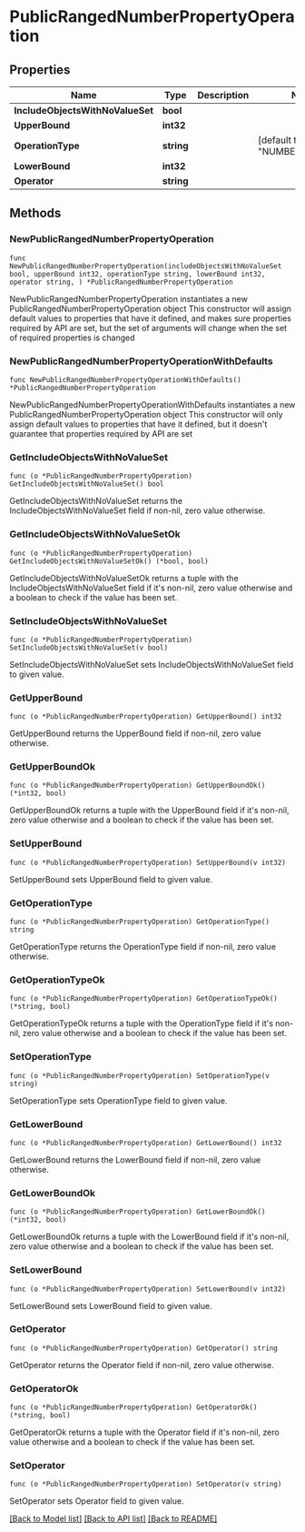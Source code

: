 # PublicRangedNumberPropertyOperation

## Properties

Name | Type | Description | Notes
------------ | ------------- | ------------- | -------------
**IncludeObjectsWithNoValueSet** | **bool** |  | 
**UpperBound** | **int32** |  | 
**OperationType** | **string** |  | [default to "NUMBER_RANGED"]
**LowerBound** | **int32** |  | 
**Operator** | **string** |  | 

## Methods

### NewPublicRangedNumberPropertyOperation

`func NewPublicRangedNumberPropertyOperation(includeObjectsWithNoValueSet bool, upperBound int32, operationType string, lowerBound int32, operator string, ) *PublicRangedNumberPropertyOperation`

NewPublicRangedNumberPropertyOperation instantiates a new PublicRangedNumberPropertyOperation object
This constructor will assign default values to properties that have it defined,
and makes sure properties required by API are set, but the set of arguments
will change when the set of required properties is changed

### NewPublicRangedNumberPropertyOperationWithDefaults

`func NewPublicRangedNumberPropertyOperationWithDefaults() *PublicRangedNumberPropertyOperation`

NewPublicRangedNumberPropertyOperationWithDefaults instantiates a new PublicRangedNumberPropertyOperation object
This constructor will only assign default values to properties that have it defined,
but it doesn't guarantee that properties required by API are set

### GetIncludeObjectsWithNoValueSet

`func (o *PublicRangedNumberPropertyOperation) GetIncludeObjectsWithNoValueSet() bool`

GetIncludeObjectsWithNoValueSet returns the IncludeObjectsWithNoValueSet field if non-nil, zero value otherwise.

### GetIncludeObjectsWithNoValueSetOk

`func (o *PublicRangedNumberPropertyOperation) GetIncludeObjectsWithNoValueSetOk() (*bool, bool)`

GetIncludeObjectsWithNoValueSetOk returns a tuple with the IncludeObjectsWithNoValueSet field if it's non-nil, zero value otherwise
and a boolean to check if the value has been set.

### SetIncludeObjectsWithNoValueSet

`func (o *PublicRangedNumberPropertyOperation) SetIncludeObjectsWithNoValueSet(v bool)`

SetIncludeObjectsWithNoValueSet sets IncludeObjectsWithNoValueSet field to given value.


### GetUpperBound

`func (o *PublicRangedNumberPropertyOperation) GetUpperBound() int32`

GetUpperBound returns the UpperBound field if non-nil, zero value otherwise.

### GetUpperBoundOk

`func (o *PublicRangedNumberPropertyOperation) GetUpperBoundOk() (*int32, bool)`

GetUpperBoundOk returns a tuple with the UpperBound field if it's non-nil, zero value otherwise
and a boolean to check if the value has been set.

### SetUpperBound

`func (o *PublicRangedNumberPropertyOperation) SetUpperBound(v int32)`

SetUpperBound sets UpperBound field to given value.


### GetOperationType

`func (o *PublicRangedNumberPropertyOperation) GetOperationType() string`

GetOperationType returns the OperationType field if non-nil, zero value otherwise.

### GetOperationTypeOk

`func (o *PublicRangedNumberPropertyOperation) GetOperationTypeOk() (*string, bool)`

GetOperationTypeOk returns a tuple with the OperationType field if it's non-nil, zero value otherwise
and a boolean to check if the value has been set.

### SetOperationType

`func (o *PublicRangedNumberPropertyOperation) SetOperationType(v string)`

SetOperationType sets OperationType field to given value.


### GetLowerBound

`func (o *PublicRangedNumberPropertyOperation) GetLowerBound() int32`

GetLowerBound returns the LowerBound field if non-nil, zero value otherwise.

### GetLowerBoundOk

`func (o *PublicRangedNumberPropertyOperation) GetLowerBoundOk() (*int32, bool)`

GetLowerBoundOk returns a tuple with the LowerBound field if it's non-nil, zero value otherwise
and a boolean to check if the value has been set.

### SetLowerBound

`func (o *PublicRangedNumberPropertyOperation) SetLowerBound(v int32)`

SetLowerBound sets LowerBound field to given value.


### GetOperator

`func (o *PublicRangedNumberPropertyOperation) GetOperator() string`

GetOperator returns the Operator field if non-nil, zero value otherwise.

### GetOperatorOk

`func (o *PublicRangedNumberPropertyOperation) GetOperatorOk() (*string, bool)`

GetOperatorOk returns a tuple with the Operator field if it's non-nil, zero value otherwise
and a boolean to check if the value has been set.

### SetOperator

`func (o *PublicRangedNumberPropertyOperation) SetOperator(v string)`

SetOperator sets Operator field to given value.



[[Back to Model list]](../README.md#documentation-for-models) [[Back to API list]](../README.md#documentation-for-api-endpoints) [[Back to README]](../README.md)


